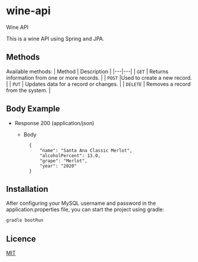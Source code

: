 # wine-api
Wine API

This is a wine API using Spring and JPA.

## Methods
Available methods:
| Method | Description |
|---|---|
| `GET` | Returns information from one or more records. |
| `POST` |Used to create a new record. |
| `PUT` | Updates data for a record or changes. |
| `DELETE` | Removes a record from the system. |

## Body Example

+ Response 200 (application/json)

    + Body
   
            {
                "name": "Santa Ana Classic Merlot",
                "alcoholPercent": 13.0,
                "grape": "Merlot",
                "year": "2020"
            }

## Installation

After configuring your MySQL username and password in the application.properties file, you can start the project using gradle:

```bash
gradle bootRun
```

## Licence
[MIT](https://choosealicense.com/licenses/mit/)
